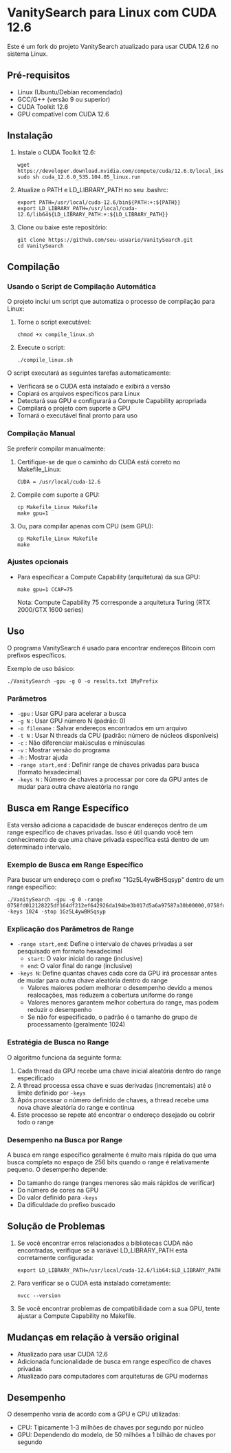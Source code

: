 # VanitySearch para Linux com CUDA 12.6

Este é um fork do projeto VanitySearch atualizado para usar CUDA 12.6 no sistema Linux.

## Pré-requisitos

- Linux (Ubuntu/Debian recomendado)
- GCC/G++ (versão 9 ou superior)
- CUDA Toolkit 12.6
- GPU compatível com CUDA 12.6

## Instalação

1. Instale o CUDA Toolkit 12.6:
   ```
   wget https://developer.download.nvidia.com/compute/cuda/12.6.0/local_installers/cuda_12.6.0_535.104.05_linux.run
   sudo sh cuda_12.6.0_535.104.05_linux.run
   ```

2. Atualize o PATH e LD_LIBRARY_PATH no seu .bashrc:
   ```
   export PATH=/usr/local/cuda-12.6/bin${PATH:+:${PATH}}
   export LD_LIBRARY_PATH=/usr/local/cuda-12.6/lib64${LD_LIBRARY_PATH:+:${LD_LIBRARY_PATH}}
   ```

3. Clone ou baixe este repositório:
   ```
   git clone https://github.com/seu-usuario/VanitySearch.git
   cd VanitySearch
   ```

## Compilação

### Usando o Script de Compilação Automática

O projeto inclui um script que automatiza o processo de compilação para Linux:

1. Torne o script executável:
   ```
   chmod +x compile_linux.sh
   ```

2. Execute o script:
   ```
   ./compile_linux.sh
   ```

O script executará as seguintes tarefas automaticamente:
- Verificará se o CUDA está instalado e exibirá a versão
- Copiará os arquivos específicos para Linux
- Detectará sua GPU e configurará a Compute Capability apropriada
- Compilará o projeto com suporte a GPU
- Tornará o executável final pronto para uso

### Compilação Manual

Se preferir compilar manualmente:

1. Certifique-se de que o caminho do CUDA está correto no Makefile_Linux:
   ```
   CUDA = /usr/local/cuda-12.6
   ```

2. Compile com suporte a GPU:
   ```
   cp Makefile_Linux Makefile
   make gpu=1
   ```

3. Ou, para compilar apenas com CPU (sem GPU):
   ```
   cp Makefile_Linux Makefile
   make
   ```

### Ajustes opcionais

- Para especificar a Compute Capability (arquitetura) da sua GPU:
  ```
  make gpu=1 CCAP=75
  ```
  Nota: Compute Capability 75 corresponde a arquitetura Turing (RTX 2000/GTX 1600 series)

## Uso

O programa VanitySearch é usado para encontrar endereços Bitcoin com prefixos específicos.

Exemplo de uso básico:

```
./VanitySearch -gpu -g 0 -o results.txt 1MyPrefix
```

### Parâmetros

- `-gpu` : Usar GPU para acelerar a busca
- `-g N` : Usar GPU número N (padrão: 0)
- `-o filename` : Salvar endereços encontrados em um arquivo
- `-t N` : Usar N threads da CPU (padrão: número de núcleos disponíveis)
- `-c` : Não diferenciar maiúsculas e minúsculas
- `-v` : Mostrar versão do programa
- `-h` : Mostrar ajuda
- `-range start,end` : Definir range de chaves privadas para busca (formato hexadecimal)
- `-keys N` : Número de chaves a processar por core da GPU antes de mudar para outra chave aleatória no range

## Busca em Range Específico

Esta versão adiciona a capacidade de buscar endereços dentro de um range específico de chaves privadas. Isso é útil quando você tem conhecimento de que uma chave privada específica está dentro de um determinado intervalo.

### Exemplo de Busca em Range Específico

Para buscar um endereço com o prefixo "1Gz5L4ywBHSqsyp" dentro de um range específico:

```
./VanitySearch -gpu -g 0 -range 0758fd012128225df164df212ef642926da194be3b017d5a6a97587a30b00000,0758fd012128225df164df212ef642926da194be3b017d5a6a97587a3ef00000 -keys 1024 -stop 1Gz5L4ywBHSqsyp
```

### Explicação dos Parâmetros de Range

- `-range start,end`: Define o intervalo de chaves privadas a ser pesquisado em formato hexadecimal
  - `start`: O valor inicial do range (inclusive)
  - `end`: O valor final do range (inclusive)
- `-keys N`: Define quantas chaves cada core da GPU irá processar antes de mudar para outra chave aleatória dentro do range
  - Valores maiores podem melhorar o desempenho devido a menos realocações, mas reduzem a cobertura uniforme do range
  - Valores menores garantem melhor cobertura do range, mas podem reduzir o desempenho
  - Se não for especificado, o padrão é o tamanho do grupo de processamento (geralmente 1024)

### Estratégia de Busca no Range

O algoritmo funciona da seguinte forma:
1. Cada thread da GPU recebe uma chave inicial aleatória dentro do range especificado
2. A thread processa essa chave e suas derivadas (incrementais) até o limite definido por `-keys`
3. Após processar o número definido de chaves, a thread recebe uma nova chave aleatória do range e continua
4. Este processo se repete até encontrar o endereço desejado ou cobrir todo o range

### Desempenho na Busca por Range

A busca em range específico geralmente é muito mais rápida do que uma busca completa no espaço de 256 bits quando o range é relativamente pequeno. O desempenho depende:

- Do tamanho do range (ranges menores são mais rápidos de verificar)
- Do número de cores na GPU
- Do valor definido para `-keys`
- Da dificuldade do prefixo buscado

## Solução de Problemas

1. Se você encontrar erros relacionados a bibliotecas CUDA não encontradas, verifique se a variável LD_LIBRARY_PATH está corretamente configurada:
   ```
   export LD_LIBRARY_PATH=/usr/local/cuda-12.6/lib64:$LD_LIBRARY_PATH
   ```

2. Para verificar se o CUDA está instalado corretamente:
   ```
   nvcc --version
   ```

3. Se você encontrar problemas de compatibilidade com a sua GPU, tente ajustar a Compute Capability no Makefile.

## Mudanças em relação à versão original

- Atualizado para usar CUDA 12.6
- Adicionada funcionalidade de busca em range específico de chaves privadas
- Atualizado para computadores com arquiteturas de GPU modernas

## Desempenho

O desempenho varia de acordo com a GPU e CPU utilizadas:

- CPU: Tipicamente 1-3 milhões de chaves por segundo por núcleo
- GPU: Dependendo do modelo, de 50 milhões a 1 bilhão de chaves por segundo 